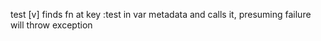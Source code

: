 test [v] finds fn at key :test in var metadata and calls it,
  presuming failure will throw exception